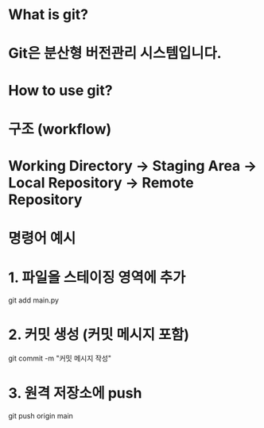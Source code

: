 # What is git?
# Git은 분산형 버전관리 시스템입니다.

# How to use git?

# 구조 (workflow)
# Working Directory → Staging Area → Local Repository → Remote Repository

# 명령어 예시

# 1. 파일을 스테이징 영역에 추가
git add main.py

# 2. 커밋 생성 (커밋 메시지 포함)
git commit -m "커밋 메시지 작성"

# 3. 원격 저장소에 push
git push origin main
